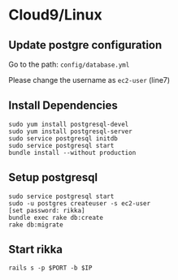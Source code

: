 # Cloud9/Linux

## Update postgre configuration
 Go to the path: `config/database.yml`
 
 Please change the username as `ec2-user` (line7)

## Install Dependencies

```
sudo yum install postgresql-devel
sudo yum install postgresql-server
sudo service postgresql initdb
sudo service postgresql start
bundle install --without production

```

<!--```-->
<!--npm install -g yarn-->
<!--```-->

## Setup postgresql
```
sudo service postgresql start
sudo -u postgres createuser -s ec2-user
[set password: rikka]
bundle exec rake db:create
rake db:migrate
```

## Start rikka
```
rails s -p $PORT -b $IP
```
